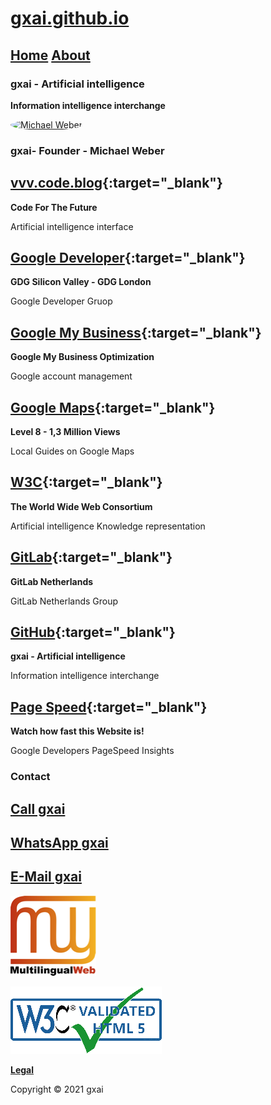 # **[gxai.github.io](https://gxai.github.io)**
## **[Home](https://gxai.github.io)**  **[About](https://gxai.github.io/About)**
### **gxai - Artificial intelligence**
**Information intelligence interchange**

<a href="url"><img alt="Michael Weber" src="https://gxai.github.io/226192463_164229385778427_3497832883150811529_n.jpg" width="400" style="border-radius:50%"></a>

### gxai- Founder - Michael Weber

## **[vvv.code.blog](https://vvv.code.blog){:target="_blank"}**
**Code For The Future**

Artificial intelligence interface

## **[Google Developer](https://www.meetup.com/en-AU/gdg-silicon-valley/members/336931816/){:target="_blank"}**
**GDG Silicon Valley - GDG London**

Google Developer Gruop

## **[Google My Business](https://vvv.code.blog/google-my-business/){:target="_blank"}**
**Google My Business Optimization**

Google account management

## **[Google Maps](https://maps.app.goo.gl/Lnubtwco1j3RKj568){:target="_blank"}**
**Level 8 - 1,3 Million Views**

Local Guides on Google Maps

## **[W3C](https://www.w3.org/community/aikr/wiki/User:Michaelweber){:target="_blank"}**
**The World Wide Web Consortium**

Artificial intelligence Knowledge representation


## **[GitLab](https://gitlab.com/Netherlands){:target="_blank"}**
**GitLab Netherlands**

GitLab Netherlands Group

## **[GitHub](https://github.com/gxai){:target="_blank"}**
**gxai - Artificial intelligence**

Information intelligence interchange


## **[Page Speed](https://developers.google.com/speed/pagespeed/insights/?url=https%3A%2F%2Fgxai.github.io%2F&tab=desktop){:target="_blank"}**
**Watch how fast this Website is!**

Google Developers PageSpeed Insights

### **Contact**

## **[Call gxai](tel:31649557828)**

## **[WhatsApp gxai](https://wa.me/message/VN3GO6SKBR4PH1)**

## **[E-Mail gxai](mailto:gxai.git@gmail.com)**

[<img alt="Multilingual Web" src="mlw-text-128-white.png">](https://validator.w3.org/i18n-checker/check?uri=https%3A%2F%2Fgxai.github.io#validate-by-uri+)

[<img alt="W3C Validated HTML" src="20210818_132846.png">](https://validator.w3.org/nu/?doc=https://gxai.github.io)

**[Legal](https://gxai.github.io/legal)**

Copyright © 2021 gxai
